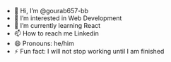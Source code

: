 - 👋 Hi, I’m @gourab657-bb
- 👀 I’m interested in Web Development
- 🌱 I’m currently learning React
- 📫 How to reach me Linkedin
- 😄 Pronouns: he/him
- ⚡ Fun fact: I will not stop working until I am finished

<!---
gourab657-bb/gourab657-bb is a ✨ special ✨ repository because its `README.md` (this file) appears on your GitHub profile.
You can click the Preview link to take a look at your changes.
--->
